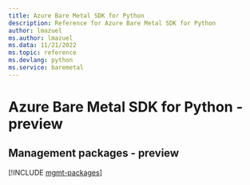 ```yaml
---
title: Azure Bare Metal SDK for Python
description: Reference for Azure Bare Metal SDK for Python
author: lmazuel
ms.author: lmazuel
ms.data: 11/21/2022
ms.topic: reference
ms.devlang: python
ms.service: baremetal
---
```

# Azure Bare Metal SDK for Python - preview

## Management packages - preview
[!INCLUDE [mgmt-packages](bare-metal-mgmt-index.md)]